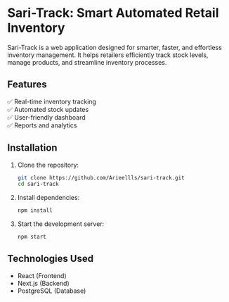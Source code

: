 # Sari-Track: Smart Automated Retail Inventory

Sari-Track is a web application designed for smarter, faster, and effortless inventory management. It helps retailers efficiently track stock levels, manage products, and streamline inventory processes.

## Features

✅ Real-time inventory tracking  
✅ Automated stock updates  
✅ User-friendly dashboard  
✅ Reports and analytics

## Installation

1. Clone the repository:
   ```sh
   git clone https://github.com/Arieellls/sari-track.git
   cd sari-track
   ```
2. Install dependencies:
   ```sh
   npm install
   ```
3. Start the development server:
   ```sh
   npm start
   ```

## Technologies Used

- React (Frontend)
- Next.js (Backend)
- PostgreSQL (Database)

